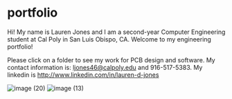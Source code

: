 # portfolio

Hi! My name is Lauren Jones and I am a second-year Computer Engineering student at Cal Poly in San Luis Obispo, CA. 
Welcome to my engineering portfolio!

Please click on a folder to see my work for PCB design and software. 
My contact information is: ljones46@calpoly.edu and 916-517-5383. My linkedin is http://www.linkedin.com/in/lauren-d-jones 

![image (20)](https://github.com/laurendjones/portfolio/assets/61713371/636e0f5e-db02-4600-8782-af960ee976d1)
![image (13)](https://github.com/laurendjones/portfolio/assets/61713371/204ec8d2-be2f-40c3-9d37-57485909b355)
